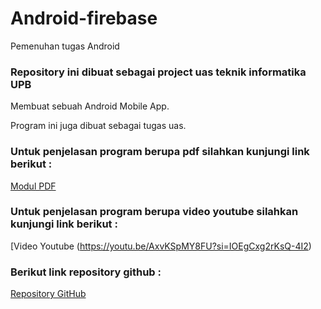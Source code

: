# Android-firebase
Pemenuhan tugas Android
### Repository ini dibuat sebagai project uas teknik informatika UPB
Membuat sebuah Android Mobile App.

Program ini juga dibuat sebagai tugas uas.

### Untuk penjelasan program berupa pdf silahkan kunjungi link berikut :
[Modul PDF](https://drive.google.com/file)

### Untuk penjelasan program berupa video youtube silahkan kunjungi link berikut :

[Video Youtube (https://youtu.be/AxvKSpMY8FU?si=IOEgCxg2rKsQ-4I2)

### Berikut link repository github :

[Repository GitHub](https://github.com/Kryxin/Android-firebase)
